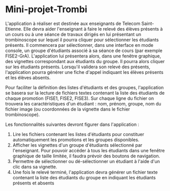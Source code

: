 # Mini-projet-Trombi

L'application à réaliser est destinée aux enseignants de Telecom Saint-Etienne. Elle devra aider
l'enseignant à faire le relevé des élèves présents à un cours ou à une séance de travaux dirigés en lui
présentant un trombinoscope sur lequel il pourra cliquer pour sélectionner les étudiants présents. Il
commencera par sélectionner, dans une interface en mode console, un groupe d'étudiants associé à
sa séance de cours (par exemple FISE2-GrA). L'application lui présentera alors, dans une fenêtre
graphique, des vignettes correspondant aux étudiants du groupe. Il pourra alors cliquer sur les
étudiants présents. Lorsqu'il validera son relevé des présents, l'application pourra générer une fiche
d'appel indiquant les élèves présents et les élèves absents.

Pour faciliter la définition des listes d'étudiants et des groupes, l'application se basera sur la lecture
de fichiers textes contenant la liste des étudiants de chaque promotion (FISE1, FISE2, FISE3). Sur
chaque ligne du fichier on trouvera les caractéristiques d'un étudiant : nom, prénom, groupe, nom du
fichier image (ou coordonnées de la vignette dans le fichier trombinoscope).


Les fonctionnalités suivantes devront figurer dans l'application :
1. Lire les fichiers contenant les listes d'étudiants pour constituer automatiquement les
promotions et les groupes disponibles.
2. Afficher les vignettes d'un groupe d'étudiants sélectionné par l'enseignant. Pour pouvoir
accéder à tous les étudiants dans une fenêtre graphique de taille limitée, il faudra prévoir des
boutons de navigation.
3. Permettre de sélectionner ou dé-sélectionner un étudiant à l'aide d'un clic dans sa vignette.
4. Une fois le relevé terminé, l'application devra générer un fichier texte contenant la liste des
étudiants du groupe en indiquant les étudiants présents et absents
